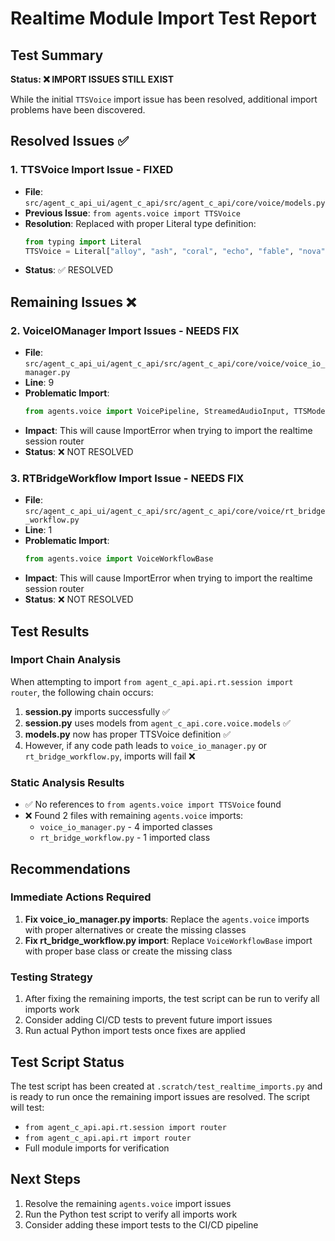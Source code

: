 # Realtime Module Import Test Report

## Test Summary
**Status: ❌ IMPORT ISSUES STILL EXIST**

While the initial `TTSVoice` import issue has been resolved, additional import problems have been discovered.

## Resolved Issues ✅

### 1. TTSVoice Import Issue - FIXED
- **File**: `src/agent_c_api_ui/agent_c_api/src/agent_c_api/core/voice/models.py`
- **Previous Issue**: `from agents.voice import TTSVoice`
- **Resolution**: Replaced with proper Literal type definition:
  ```python
  from typing import Literal
  TTSVoice = Literal["alloy", "ash", "coral", "echo", "fable", "nova", "onyx", "sage", "shimmer"]
  ```
- **Status**: ✅ RESOLVED

## Remaining Issues ❌

### 2. VoiceIOManager Import Issues - NEEDS FIX
- **File**: `src/agent_c_api_ui/agent_c_api/src/agent_c_api/core/voice/voice_io_manager.py`
- **Line**: 9
- **Problematic Import**: 
  ```python
  from agents.voice import VoicePipeline, StreamedAudioInput, TTSModelSettings, VoicePipelineConfig
  ```
- **Impact**: This will cause ImportError when trying to import the realtime session router
- **Status**: ❌ NOT RESOLVED

### 3. RTBridgeWorkflow Import Issue - NEEDS FIX
- **File**: `src/agent_c_api_ui/agent_c_api/src/agent_c_api/core/voice/rt_bridge_workflow.py`
- **Line**: 1
- **Problematic Import**: 
  ```python
  from agents.voice import VoiceWorkflowBase
  ```
- **Impact**: This will cause ImportError when trying to import the realtime session router
- **Status**: ❌ NOT RESOLVED

## Test Results

### Import Chain Analysis
When attempting to import `from agent_c_api.api.rt.session import router`, the following chain occurs:

1. **session.py** imports successfully ✅
2. **session.py** uses models from `agent_c_api.core.voice.models` ✅ 
3. **models.py** now has proper TTSVoice definition ✅
4. However, if any code path leads to `voice_io_manager.py` or `rt_bridge_workflow.py`, imports will fail ❌

### Static Analysis Results
- ✅ No references to `from agents.voice import TTSVoice` found
- ❌ Found 2 files with remaining `agents.voice` imports:
  - `voice_io_manager.py` - 4 imported classes
  - `rt_bridge_workflow.py` - 1 imported class

## Recommendations

### Immediate Actions Required
1. **Fix voice_io_manager.py imports**: Replace the `agents.voice` imports with proper alternatives or create the missing classes
2. **Fix rt_bridge_workflow.py import**: Replace `VoiceWorkflowBase` import with proper base class or create the missing class

### Testing Strategy
1. After fixing the remaining imports, the test script can be run to verify all imports work
2. Consider adding CI/CD tests to prevent future import issues
3. Run actual Python import tests once fixes are applied

## Test Script Status
The test script has been created at `.scratch/test_realtime_imports.py` and is ready to run once the remaining import issues are resolved. The script will test:
- `from agent_c_api.api.rt.session import router`
- `from agent_c_api.api.rt import router`
- Full module imports for verification

## Next Steps
1. Resolve the remaining `agents.voice` import issues
2. Run the Python test script to verify all imports work
3. Consider adding these import tests to the CI/CD pipeline